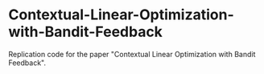 # Contextual-Linear-Optimization-with-Bandit-Feedback
Replication code for the paper "Contextual Linear Optimization with Bandit Feedback".
